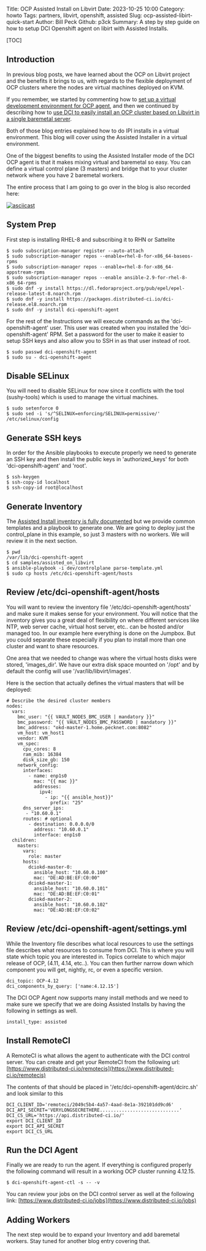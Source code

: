 Title: OCP Assisted Install on Libvirt
Date: 2023-10-25 10:00
Category: howto
Tags: partners, libvirt, openshift, assisted
Slug: ocp-assisted-libirt-quick-start
Author: Bill Peck
Github: p3ck
Summary: A step by step guide on how to setup DCI Openshift agent on libirt with Assisted Installs.

[TOC]

## Introduction

In previous blog posts, we have learned about the OCP on Libvirt project and the benefits it brings to us, with regards to the flexible deployment of OCP clusters where the nodes are virtual machines deployed on KVM.

If you remember, we started by commenting how to [set up a virtual development environment for OCP agent](libvirt-dev-env-for-ocp-agent.html), and then we continued by describing how to [use DCI to easily install an OCP cluster based on Libvirt in a single baremetal server](install-openshift-on-baremetal-using-dci.html).

Both of those blog entries explained how to do IPI installs in a virtual environment.  This blog will cover using
the Assisted Installer in a virtual environment.

One of the biggest benefits to using the Assisted Installer mode of the DCI OCP agent is that it makes mixing virtual
and baremetal so easy.  You can define a virtual control plane (3 masters) and bridge that to your cluster network
where you have 2 baremetal workers.

The entire process that I am going to go over in the blog is also recorded here:

[![asciicast](https://asciinema.org/a/612532.svg)](https://asciinema.org/a/612532)

## System Prep

First step is installing RHEL-8 and subscribing it to RHN or Sattelite

    $ sudo subscription-manager register --auto-attach
    $ sudo subscription-manager repos --enable=rhel-8-for-x86_64-baseos-rpms
    $ sudo subscription-manager repos --enable=rhel-8-for-x86_64-appstream-rpms
    $ sudo subscription-manager repos --enable ansible-2.9-for-rhel-8-x86_64-rpms
    $ sudo dnf -y install https://dl.fedoraproject.org/pub/epel/epel-release-latest-8.noarch.rpm
    $ sudo dnf -y install https://packages.distributed-ci.io/dci-release.el8.noarch.rpm
    $ sudo dnf -y install dci-openshift-agent

For the rest of the Instructions we will execute commands as the 'dci-openshift-agent' user.  This user was created
when you installed the 'dci-openshift-agent' RPM.  Set a password for the user to make it easier to setup SSH keys
and also allow you to SSH in as that user instead of root.

    $ sudo passwd dci-openshift-agent
    $ sudo su - dci-openshift-agent

## Disable SELinux

You will need to disable SELinux for now since it conflicts with the tool (sushy-tools) which is used to manage
the virtual machines.

    $ sudo setenforce 0
    $ sudo sed -i 's/^SELINUX=enforcing/SELINUX=permissive/' /etc/selinux/config

## Generate SSH keys

In order for the Ansible playbooks to execute properly we need to generate an SSH key and then install
the public keys in 'authorized_keys' for both 'dci-openshift-agent' and 'root'.

    $ ssh-keygen
    $ ssh-copy-id localhost
    $ ssh-copy-id root@localhost

## Generate Inventory

The [Assisted Install inventory is fully documented](https://github.com/redhat-partner-solutions/crucible/blob/main/docs/inventory.md) but we provide common templates and a playbook to generate one.  We are going to deploy just the
control_plane in this example, so just 3 masters with no workers. We will review it in the next section.

    $ pwd
    /var/lib/dci-openshift-agent
    $ cd samples/assisted_on_libvirt
    $ ansible-playbook -i dev/controlplane parse-template.yml
    $ sudo cp hosts /etc/dci-openshift-agent/hosts

## Review /etc/dci-openshift-agent/hosts

You will want to review the inventory file '/etc/dci-openshift-agent/hosts' and make sure it makes sense for your
environment.  You will notice that the inventory gives you a great deal of flexibility on where different services
like NTP, web server cache, virtual host server, etc..  can be hosted and/or managed too.
In our example here everything is done on the Jumpbox.  But you could separate these especially if you plan to
install more than one cluster and want to share resources.

One area that we needed to change was where the virtual hosts disks were stored, 'images_dir'.
We have our extra disk space mounted on '/opt' and by default the config will use '/var/lib/libvirt/images'.

Here is the section that actually defines the virtual masters that will be deployed:

    # Describe the desired cluster members
    nodes:
      vars:
        bmc_user: "{{ VAULT_NODES_BMC_USER | mandatory }}"
        bmc_password: "{{ VAULT_NODES_BMC_PASSWORD | mandatory }}"
        bmc_address: "okd-master-1.home.pecknet.com:8082"
        vm_host: vm_host1
        vendor: KVM
        vm_spec:
          cpu_cores: 8
          ram_mib: 16384
          disk_size_gb: 150
        network_config:
          interfaces:
            - name: enp1s0
              mac: "{{ mac }}"
              addresses:
                ipv4:
                  - ip: "{{ ansible_host}}"
                    prefix: "25"
          dns_server_ips:
           - "10.60.0.1"
          routes: # optional
            - destination: 0.0.0.0/0
              address: "10.60.0.1"
              interface: enp1s0
      children:
        masters:
          vars:
            role: master
          hosts:
            dciokd-master-0:
              ansible_host: "10.60.0.100"
              mac: "DE:AD:BE:EF:C0:00"
            dciokd-master-1:
              ansible_host: "10.60.0.101"
              mac: "DE:AD:BE:EF:C0:01"
            dciokd-master-2:
              ansible_host: "10.60.0.102"
              mac: "DE:AD:BE:EF:C0:02"

## Review /etc/dci-openshift-agent/settings.yml

While the Inventory file describes what local resources to use the settings file describes what resources to consume
from DCI.  This is where you will state which topic you are interested in.  Topics correlate to which major release
of OCP, (4.11, 4.14, etc..).  You can then further narrow down which component you will get, nightly, rc, or even a
specific version.

    dci_topic: OCP-4.12
    dci_components_by_query: ['name:4.12.15']

The DCI OCP Agent now supports many install methods and we need to make sure we specify that we are doing Assisted
Installs by having the following in settings as well.

    install_type: assisted

## Install RemoteCI

A RemoteCI is what allows the agent to authenticate with the DCI control server.  You can create and get your
RemoteCI from the following url: [https://www.distributed-ci.io/remotecis](https://www.distributed-ci.io/remotecis)

The contents of that should be placed in '/etc/dci-openshift-agent/dcirc.sh' and look similar to this

    DCI_CLIENT_ID='remoteci/2049c5b4-4a57-4aad-8e1a-392101dd9cd6'
    DCI_API_SECRET='VERYLONGSECRETHERE.............................'
    DCI_CS_URL='https://api.distributed-ci.io/'
    export DCI_CLIENT_ID
    export DCI_API_SECRET
    export DCI_CS_URL

## Run the DCI Agent

Finally we are ready to run the agent.  If everything is configured properly the following command will result in
a working OCP cluster running 4.12.15.

    $ dci-openshift-agent-ctl -s -- -v

You can review your jobs on the DCI control server as well at the following link: [https://www.distributed-ci.io/jobs](https://www.distributed-ci.io/jobs)

## Adding Workers

The next step would be to expand your Inventory and add baremetal workers.  Stay tuned for another blog entry covering that.

